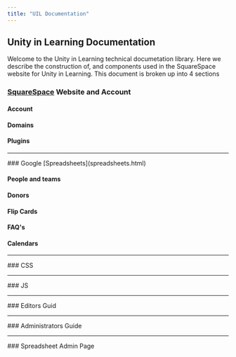 ```yaml
---
title: "UIL Documentation"
---
```


## Unity in Learning Documentation

Welcome to the Unity in Learning technical documetation library.  Here we describe the construction of, and components used in the SquareSpace website for Unity in Learning.   This document is broken up into 4 sections 

### [SquareSpace](squarespace.html) Website and Account

#### Account

#### Domains

#### Plugins
<hr>
### Google [Spreadsheets](spreadsheets.html)

#### People and teams

#### Donors

#### Flip Cards

#### FAQ's

#### Calendars
<hr>
### CSS
<hr>
### JS
<hr>
### Editors Guid
<hr>
### Administrators Guide
<hr>
### Spreadsheet Admin Page